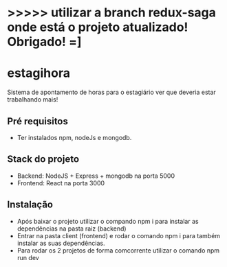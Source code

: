 # >>>>> utilizar a branch redux-saga onde está o projeto atualizado! Obrigado! =] 

# estagihora
Sistema de apontamento de horas para o estagiário ver que deveria estar trabalhando mais!

## Pré requisitos
- Ter instalados npm, nodeJs e mongodb.

## Stack do projeto
- Backend: NodeJS + Express + mongodb na porta 5000
- Frontend: React na porta 3000

## Instalação
- Após baixar o projeto utilizar o compando npm i para instalar as dependências na pasta raiz (backend)
- Entrar na pasta client (frontend) e rodar o comando npm i para também instalar as suas dependências.
- Para rodar os 2 projetos de forma comcorrente utilizar o comando npm run dev
